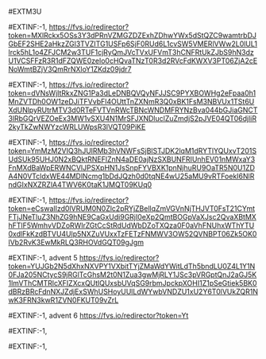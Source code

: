 #EXTM3U

#EXTINF:-1,
https://fvs.io/redirector?token=MXlRckx5OSs3Y3dPRnVZMGZDZExhZDhwYWx5dStQZC9wamtrbDJGbEF2SHE2aHkzZGl3TVZITG1USFp6SjF0RUd6L1cvSW5VMERlVWw2L0lUL1lrck5hL1o4ZFJCM2w3TUF1cjRyQmJVcTVxUFVmT3hCNFRtUkZJbS9hN3dzU1VCSFFzR3R1dFZQWE0zelo0cHQvaTNzT0R3d2RVcFdKWXV3PT06ZjA2cENoWmtBZjV3QmRrNXloY1ZKdz09jdr7

#EXTINF:-1, 
https://fvs.io/redirector?token=dVNsWjltRkxZNG1Pa3dLeDNBQVQyNFJJSC9PYXBOWHg2eFpaa0h1MnZVTDh0OW1zeDJiTFVvbFl4OUttTnZXNmR3Q0xBK1FsM3NBVUx1TSt6UXdUNlpyRUtrMTV3d0RTeFVTVnRWcTBNcWNDMFRYNzBva044bGJiaGNCT3lRbGQrVEZOeEx3MW1vSXU4N1MrSFJXNDluclZuZmdjS2pJVE04QT06djliR2kyTkZwNWYzcWRLUWpsR3lVQT09PiKE

#EXTINF:-1,
https://fvs.io/redirector?token=YmMzM2VIQ3hJUlRMb3hVNWFsSjBlSTJDK2lqM1dRYTlYQUxvT201SUdSUk95UHJ0N2xBQktRNEFlZnN4aDE0ajNzSXBUNFRIUnhEV01nMWxaY3FnMXdBaWpERWNCVlJPSXpHN1JsSnpFYVBXK1pnNjhuRU9OaTR5N0U1ZDA4N0VTcldxWE44MDlNcmg1bDdJQzh0d0tqNE4wU25aMU9vRTFoekI6NlRndGIxNXZRZlA4TWV6K0taK1JMQT09KUq0

#EXTINF:-1,
https://fvs.io/redirector?token=eCswalIzd0lVRUM0N0Zlc2pRYjZBellqZmVGVnNjTHJVT0FsT21CYmtFTjJNeTluZ3NhZG9hNE9CaGxUdi9GRjI0eXp2QmtBOGpVaXJsc2QvaXBtMXhFTlF5WmhvVDZoRWIrZGtCcStRdUdWbDZoTXQza0F0aVhFNUhxWThYTU0xdlFkKzdBTVU4Ulp5NXZuVUxxTzFETzFNMWV3OW52QVNBPT06Zk5OK0lVb2RvK3EwMkRLQ3RHOVdGQT09gJgm

#EXTINF:-1, advent 5
https://fvs.io/redirector?token=YUJGb2N5dXhxNXVPY1VXbitTYjZMaWdYWitLdTh5bndLU0Z4L1Y1N0FJa205NCtycS9jRGlTcGhsM2t0N1Zua3gwMjRLY1JSc3pVRGptQnJ2aGJ5K1lmVThCMTRlcXFIZXcxQUtlQUxsbUVqSG9rbmJpckpXOHI1Z1pSeGtiek5BK0dBRzBRcFdnNXJZdjExSWhUSHoyUUlLdWYwbVNDZU1xU2Y6T0lVUkZQR1NwK3FRN3kwR1ZVN0FKUT09vZrL

#EXTINF:-1, advent 6
https://fvs.io/redirector?token=Yt


#EXTINF:-1,


#EXTINF:-1,

